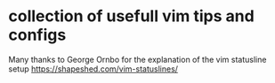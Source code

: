 # collection of usefull vim tips and configs

Many thanks to George Ornbo for the explanation of the vim statusline setup
https://shapeshed.com/vim-statuslines/
